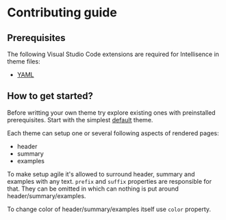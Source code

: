 # Contributing guide

## Prerequisites

The following Visual Studio Code extensions are required for Intellisence in theme
files:

- [YAML](https://marketplace.visualstudio.com/items?itemName=redhat.vscode-yaml)

## How to get started?

Before writting your own theme try explore existing ones with preinstalled prerequisites.
Start with the simplest [default](./default/theme.yaml) theme.

Each theme can setup one or several following aspects of rendered pages:

- header
- summary
- examples

To make setup agile it's allowed to surround header, summary and examples with any
text. `prefix` and `suffix` properties are responsible for that. They can be omitted
in which can nothing is put around header/summary/examples.

To change color of header/summary/examples itself use `color` property.
